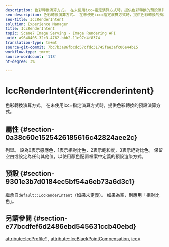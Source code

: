 ```yaml
---
description: 色彩轉換演算方式。 在未使用icc=指定演算方式時，提供色彩轉換的預設演算方式。
seo-description: 色彩轉換演算方式。 在未使用icc=指定演算方式時，提供色彩轉換的預設演算方式。
seo-title: IccRenderIntent
solution: Experience Manager
title: IccRenderIntent
topic: Scene7 Image Serving - Image Rendering API
uuid: a9648405-32c3-4762-bbb2-11e97d4f8374
translation-type: tm+mt
source-git-commit: 7bc7b3a86fbcdc57cfdc31745fae3afc06e44b15
workflow-type: tm+mt
source-wordcount: '118'
ht-degree: 3%

---
```



# IccRenderIntent{#iccrenderintent}

色彩轉換演算方式。 在未使用icc=指定演算方式時，提供色彩轉換的預設演算方式。

## 屬性 {#section-0a38c60e1525426185616c42824aee2c}

列舉。 設為0表示感應色，1表示相對比色，2表示飽和度，3表示絕對比色。 保留空白或設定為任何其他值，以使用顏色配置檔案中定義的預設渲染方式。

## 預設 {#section-9301e3b7d0184ec5bf54a6eb73a6d3c1}

繼承自`default::IccRenderIntent`（如果未定義）。 如果為空，則應用「相對比色」。

## 另請參閱 {#section-e77bcdfef6d2486ebd545631ccb40ebd}

[attribute::IccProfile*](../../../../../ir-api/material-cat/image-rendering-api-ref/c-ir-material-catalog/c-ir-attributes-reference/r-ir-iccprofilecmyk.md#reference-55aead2d924847ffbd1be4c46add7127) ,  [attribute::IccBlackPointCompensation](../../../../../ir-api/material-cat/image-rendering-api-ref/c-ir-material-catalog/c-ir-attributes-reference/r-ir-iccblackpointcompensation.md#reference-d939b0cdf6564baaa88deb1059e3b7f0), [icc=](../../../../../ir-api/http-protocol/image-rendering-api-ref/c-ir-http-protocol-ref/c-ir-http-protocol-command-reference/r-ir-icc.md#reference-86a2fff3cef24982ad2063d977a16e06)
